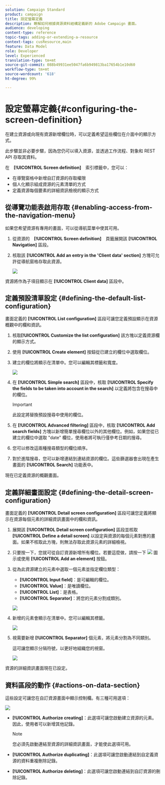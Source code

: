 ```yaml
---
solution: Campaign Standard
product: campaign
title: 設定螢幕定義
description: 瞭解如何根據資源資料結構定義新的 Adobe Campaign 畫面。
audience: developing
content-type: reference
topic-tags: adding-or-extending-a-resource
context-tags: cusResource,main
feature: Data Model
role: Developer
level: Experienced
translation-type: tm+mt
source-git-commit: 088b49931ee5047fa6b949813ba17654b1e10d60
workflow-type: tm+mt
source-wordcount: '618'
ht-degree: 99%

---
```



# 設定螢幕定義{#configuring-the-screen-definition}

在建立資源或向現有資源新增欄位時，可以定義希望這些欄位在介面中的顯示方式。

此步驟並非必要步驟，因為您仍可以填入資源，並透過工作流程、對象和 REST API 存取其資料。

在　**[!UICONTROL Screen definition]**　索引標籤中，您可以：

* 在導覽窗格中新增自訂資源的存取權限
* 個人化顯示組成資源的元素清單的方式
* 定義資源每個要素的詳細資訊檢視的顯示方式

## 從導覽功能表啟用存取 {#enabling-access-from-the-navigation-menu}

如果您希望資源有專用的畫面，可以從導航菜單中使其可用。

1. 從資源的　**[!UICONTROL Screen definition]**　頁籤展開該 **[!UICONTROL Navigation]** 區段。
1. 核取該 **[!UICONTROL Add an entry in the 'Client data' section]** 方塊可允許從導航窗格存取此資源。

   ![](assets/schema_extension_19.png)

資源將作為子項目顯示在 **[!UICONTROL Client data]** 區段中。

## 定義預設清單設定 {#defining-the-default-list-configuration}

畫面定義的 **[!UICONTROL List configuration]** 區段可讓您定義預設顯示在資源概觀中的欄和資訊。

1. 核取&#x200B;**[!UICONTROL Customize the list configuration]** 該方塊以定義資源欄的顯示方式。
1. 使用 **[!UICONTROL Create element]** 按鈕從已建立的欄位中選取欄位。
1. 建立的欄位將顯示在清單中。您可以編輯其標籤和寬度。

   ![](assets/schema_extension_20.png)

1. 在 **[!UICONTROL Simple search]** 區段中，核取 **[!UICONTROL Specify the fields to be taken into account in the search]** 以定義將包含在搜尋中的欄位。

   >[!IMPORTANT]
   >
   >此設定將替換預設搜尋中使用的欄位。

1. 在 **[!UICONTROL Advanced filtering]** 區段中，核取 **[!UICONTROL Add search fields]** 方塊以新增簡單搜尋欄位以外的其他欄位。例如，如果您從已建立的欄位中選取 &quot;date&quot; 欄位，使用者將可執行僅參考日期的搜尋。
1. 您可以修改這兩種搜尋類型的欄位順序。
1. 對於進階搜尋，您可以新增連結到連結資源的欄位。這些篩選器會出現在產生畫面的 **[!UICONTROL Search]** 功能表中。

現在已定義資源的概觀畫面。

## 定義詳細畫面設定 {#defining-the-detail-screen-configuration}

畫面定義的 **[!UICONTROL Detail screen configuration]** 區段可讓您定義將顯示在資源每個元素的詳細資訊畫面中的欄和資訊。

1. 展開該 **[!UICONTROL Detail screen configuration]** 區段並核取 **[!UICONTROL Define a detail screen]** 以設定與資源的每個元素對應的畫面。如果不核取此方塊，則無法存取此資源元素的詳細檢視。
1. 只要按一下，您就可從自訂資源新增所有欄位。若要這麼做，請按一下 ![](assets/addallfieldsicon.png) 圖示或使用 **[!UICONTROL Add an element]** 按鈕。
1. 從為此資源建立的元素中選取一個元素並指定欄位類型：

   * **[!UICONTROL Input field]**：是可編輯的欄位。
   * **[!UICONTROL Value]**：是唯讀欄位。
   * **[!UICONTROL List]**：是表格。
   * **[!UICONTROL Separator]**：將您的元素分割成類別。

   ![](assets/schema_extension_23.png)

1. 新增的元素會顯示在清單中。您可以編輯其標籤。

   ![](assets/schema_extension_22.png)

1. 視需要新增 **[!UICONTROL Separator]** 個元素，將元素分割為不同類別。

   這可讓您顯示分隔符號，以更好地組織您的視窗。

   ![](assets/schema_extension_25.png)

資源的詳細資訊畫面現在已設定。

## 資料區段的動作 {#actions-on-data-section}

這些設定可讓您在自訂資源畫面中顯示控制欄。有三種可用選項：

![](assets/schema_extension_actions.png)

* **[!UICONTROL Authorize creating]**：此選項可讓您啟動建立資源的元素。因此，使用者可以新增其他記錄。

   >[!NOTE]
   >
   >您必須先啟動連結至資源的詳細資訊畫面，才能使此選項可用。

* **[!UICONTROL Authorize duplicating]**：此選項可讓您啟動連結到自定義資源的資料重複刪除記錄。
* **[!UICONTROL Authorize deleting]**：此選項可讓您啟動連結到自訂資源的刪除記錄。
